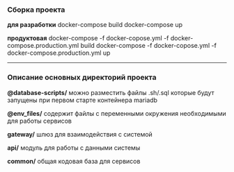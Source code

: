 ### Сборка проекта

**для разработки**
docker-compose build
docker-compose up

**продуктовая**
docker-compose -f docker-copose.yml -f docker-compose.production.yml build
docker-compose -f docker-copose.yml -f docker-compose.production.yml up

---

### Описание основных директорий проекта

**@database-scripts/**
можно разместить файлы .sh/.sql которые будут запущены при первом старте контейнера mariadb

**@env_files/**
содержит файлы с переменными окружения необходимыми для работы сервисов

**gateway/**
шлюз для взаимодействия с системой

**api/**
модуль для работы с данными системы

**common/**
общая кодовая база для сервисов
